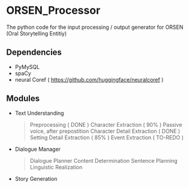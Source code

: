 # ORSEN_Processor
The python code for the input processing / output generator for ORSEN (Oral Storytelling Entitiy)

## Dependencies
- PyMySQL
- spaCy
- neural Coref ( https://github.com/huggingface/neuralcoref )

## Modules
- Text Understanding
  > Preprocessing ( DONE )
  > Character Extraction ( 90% )
    > Passive voice, after prepostition
  > Character Detail Extraction ( DONE )
  > Setting Detail Extraction ( 85% )
  > Event Extraction ( TO-REDO )
  
- Dialogue Manager
  > Dialogue Planner
  > Content Determination
  > Sentence Planning
  > Linguistic Realization

- Story Generation
